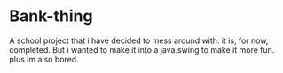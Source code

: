 # Bank-thing
A school project that i have decided to mess around with. it is, for now, completed. But i wanted to make it into a java.swing to make it more fun. plus im also bored.
